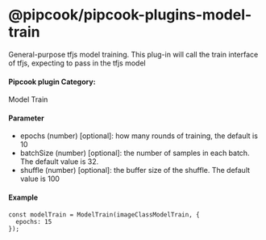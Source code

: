 # @pipcook/pipcook-plugins-model-train

General-purpose tfjs model training. This plug-in will call the train interface of tfjs, expecting to pass in the tfjs model

<a name="klNlr"></a>
#### Pipcook plugin Category:
Model Train

<a name="2DhXZ"></a>
#### Parameter

- epochs (number) [optional]: how many rounds of training, the default is 10
- batchSize (number) [optional]: the number of samples in each batch. The default value is 32.
- shuffle (number) [optional]: the buffer size of the shuffle. The default value is 100

<a name="eiyJr"></a>
#### Example

```
const modelTrain = ModelTrain(imageClassModelTrain, {
  epochs: 15
});
```
